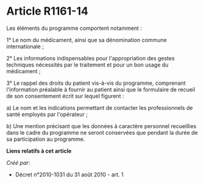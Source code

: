 # Article R1161-14

Les éléments du programme comportent notamment :

1° Le nom du médicament, ainsi que sa dénomination commune internationale ;

2° Les informations indispensables pour l'appropriation des gestes techniques nécessités par le traitement et pour un bon
usage du médicament ;

3° Le rappel des droits du patient vis-à-vis du programme, comprenant l'information préalable à fournir au patient ainsi que
le formulaire de recueil de son consentement écrit sur lequel figurent :

a) Le nom et les indications permettant de contacter les professionnels de santé employés par l'opérateur ;

b) Une mention précisant que les données à caractère personnel recueillies dans le cadre du programme ne seront conservées
que pendant la durée de sa participation au programme.

**Liens relatifs à cet article**

_Créé par_:

  - Décret n°2010-1031 du 31 août 2010 - art. 1
